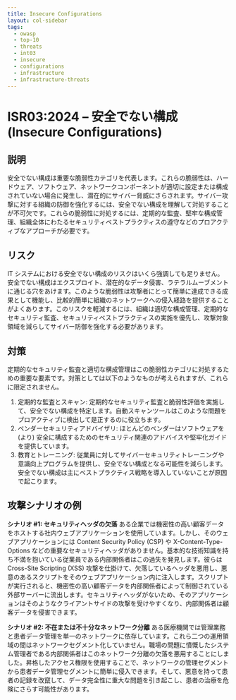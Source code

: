```yaml
---
title: Insecure Configurations
layout: col-sidebar
tags:
  - owasp
  - top-10
  - threats
  - int03
  - insecure
  - configurations
  - infrastructure
  - infrastructure-threats
---
```


# ISR03:2024 – 安全でない構成 (Insecure Configurations)

## 説明

安全でない構成は重要な脆弱性カテゴリを代表します。これらの脆弱性は、ハードウェア、ソフトウェア、ネットワークコンポーネントが適切に設定または構成されていない場合に発生し、潜在的にサイバー脅威にさらされます。サイバー攻撃に対する組織の防御を強化するには、安全でない構成を理解して対処することが不可欠です。これらの脆弱性に対処するには、定期的な監査、堅牢な構成管理、組織全体にわたるセキュリティベストプラクティスの遵守などのプロアクティブなアプローチが必要です。

## リスク

IT システムにおける安全でない構成のリスクはいくら強調しても足りません。安全でない構成はエクスプロイト、潜在的なデータ侵害、ラテラルムーブメントに通じる穴をあけます。このような脆弱性は攻撃者にとって簡単に達成できる成果として機能し、比較的簡単に組織のネットワークへの侵入経路を提供することがよくあります。このリスクを軽減するには、組織は適切な構成管理、定期的なセキュリティ監査、セキュリティベストプラクティスの実施を優先し、攻撃対象領域を減らしてサイバー防御を強化する必要があります。

## 対策

定期的なセキュリティ監査と適切な構成管理はこの脆弱性カテゴリに対処するための重要な要素です。対策としては以下のようなものが考えられますが、これらに限定されません。

1. 定期的な監査とスキャン: 定期的なセキュリティ監査と脆弱性評価を実施して、安全でない構成を特定します。自動スキャンツールはこのような問題をプロアクティブに検出して是正するのに役立ちます。
2. ベンダーセキュリティアドバイザリ: ほとんどのベンダーはソフトウェアを (より) 安全に構成するためのセキュリティ関連のアドバイスや堅牢化ガイドを提供しています。
3. 教育とトレーニング: 従業員に対してサイバーセキュリティトレーニングや意識向上プログラムを提供し、安全でない構成となる可能性を減らします。安全でない構成は主にベストプラクティス戦略を導入していないことが原因で起こります。

## 攻撃シナリオの例

**シナリオ #1: セキュリティヘッダの欠落**
ある企業では機密性の高い顧客データをホストする社内ウェブアプリケーションを使用しています。しかし、そのウェブアプリケーションには Content Security Policy (CSP) や X-Content-Type-Options などの重要なセキュリティヘッダがありません。基本的な技術知識を持ち不満を抱いている従業員である内部関係者はこの過失を発見します。彼らは Cross-Site Scripting (XSS) 攻撃を仕掛けて、欠落しているヘッダを悪用し、悪意のあるスクリプトをそのウェブアプリケーション内に注入します。スクリプトが実行されると、機密性の高い顧客データを内部関係者によって制御されている外部サーバーに流出します。セキュリティヘッダがないため、そのアプリケーションはそのようなクライアントサイドの攻撃を受けやすくなり、内部関係者は顧客データを侵害できます。

**シナリオ #2: 不在または不十分なネットワーク分離**
ある医療機関では管理業務と患者データ管理を単一のネットワークに依存しています。これら二つの運用領域の間はネットワークセグメント化していません。職場の問題に憤慨したシステム管理者である内部関係者はこのネットワーク分離の欠落を悪用することにしました。昇格したアクセス権限を使用することで、ネットワークの管理セグメントから患者データ管理セグメントに簡単に侵入できます。そして、悪意を持って患者の記録を改竄して、データ完全性に重大な問題を引き起こし、患者の治療を危険にさらす可能性があります。
